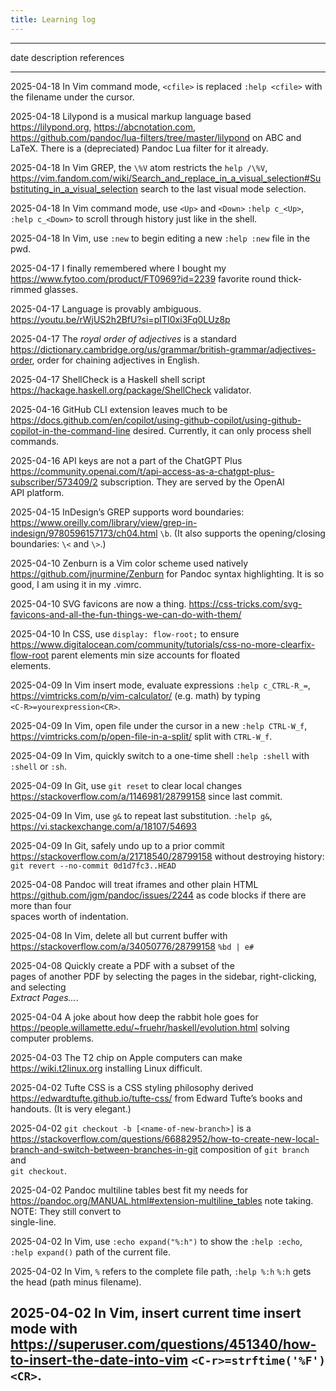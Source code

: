```yaml
---
title: Learning log
---
```


  ------------------------------------------------------------------------------------------------------------------------------------------------------------------------------
  date         description                                    references
  ------------ ---------------------------------------------- ------------------------------------------------------------------------------------------------------------------
  2025-04-18   In Vim command mode, `<cfile>` is replaced     `:help <cfile>`
               with the filename under the cursor.

  2025-04-18   Lilypond is a musical markup language based    <https://lilypond.org>, <https://abcnotation.com>, <https://github.com/pandoc/lua-filters/tree/master/lilypond>
               on ABC and LaTeX. There is a (depreciated) 
               Pandoc Lua filter for it already.

  2025-04-18   In Vim GREP, the `\%V` atom restricts the      `help /\%V`, <https://vim.fandom.com/wiki/Search_and_replace_in_a_visual_selection#Substituting_in_a_visual_selection>
               search to the last visual mode selection.

  2025-04-18   In Vim command mode, use `<Up>` and `<Down>`   `:help c_<Up>`, `:help c_<Down>`
               to scroll through history just like in the 
               shell.

  2025-04-18   In Vim, use `:new` to begin editing a new      `:help :new` 
               file in the pwd.

  2025-04-17   I finally remembered where I bought my         <https://www.fytoo.com/product/FT0969?id=2239>
               favorite round thick-rimmed glasses.

  2025-04-17   Language is provably ambiguous.                <https://youtu.be/rWjUS2h2BfU?si=pITI0xi3Fq0LUz8p>

  2025-04-17   The *royal order of adjectives* is a standard  <https://dictionary.cambridge.org/us/grammar/british-grammar/adjectives-order>,
               order for chaining adjectives in English.

  2025-04-17   ShellCheck is a Haskell shell script           <https://hackage.haskell.org/package/ShellCheck>
               validator.                                     

  2025-04-16   GitHub CLI extension leaves much to be         <https://docs.github.com/en/copilot/using-github-copilot/using-github-copilot-in-the-command-line>
               desired. Currently, it can only process shell  
               commands.                                      

  2025-04-16   API keys are not a part of the ChatGPT Plus    <https://community.openai.com/t/api-access-as-a-chatgpt-plus-subscriber/573409/2>
               subscription. They are served by the OpenAI    
               API platform.                                  

  2025-04-15   InDesign’s GREP supports word boundaries:      <https://www.oreilly.com/library/view/grep-in-indesign/9780596157173/ch04.html>
               `\b`. (It also supports the opening/closing    
               boundaries: `\<` and `\>`.)                    

  2025-04-10   Zenburn is a Vim color scheme used natively    <https://github.com/jnurmine/Zenburn>
               for Pandoc syntax highlighting. It is so good, 
               I am using it in my .vimrc.                    

  2025-04-10   SVG favicons are now a thing.                  <https://css-tricks.com/svg-favicons-and-all-the-fun-things-we-can-do-with-them/>

  2025-04-10   In CSS, use `display: flow-root;` to ensure    <https://www.digitalocean.com/community/tutorials/css-no-more-clearfix-flow-root>
               parent elements min size accounts for floated  
               elements.                                      

  2025-04-09   In Vim insert mode, evaluate expressions       `:help c_CTRL-R_=`, <https://vimtricks.com/p/vim-calculator/>
               (e.g. math) by typing                          
               `<C-R>=yourexpression<CR>`.                    

  2025-04-09   In Vim, open file under the cursor in a new    `:help CTRL-W_f`, <https://vimtricks.com/p/open-file-in-a-split/>
               split with `CTRL-W_f`.                         

  2025-04-09   In Vim, quickly switch to a one-time shell     `:help :shell`
               with `:shell` or `:sh`.                        

  2025-04-09   In Git, use `git reset` to clear local changes <https://stackoverflow.com/a/1146981/28799158>
               since last commit.                             

  2025-04-09   In Vim, use `g&` to repeat last substitution.  `:help g&`, <https://vi.stackexchange.com/a/18107/54693>

  2025-04-09   In Git, safely undo up to a prior commit       <https://stackoverflow.com/a/21718540/28799158>
               without destroying history:                    
               `git revert --no-commit 0d1d7fc3..HEAD`        

  2025-04-08   Pandoc will treat iframes and other plain HTML <https://github.com/jgm/pandoc/issues/2244>
               as code blocks if there are more than four     
               spaces worth of indentation.                   

  2025-04-08   In Vim, delete all but current buffer with     <https://stackoverflow.com/a/34050776/28799158>
               `%bd | e#`                                     

  2025-04-08   Quickly create a PDF with a subset of the      
               pages of another PDF by selecting the pages in 
               the sidebar, right-clicking, and selecting     
               *Extract Pages…*.                              

  2025-04-04   A joke about how deep the rabbit hole goes for <https://people.willamette.edu/~fruehr/haskell/evolution.html>
               solving computer problems.                     

  2025-04-03   The T2 chip on Apple computers can make        <https://wiki.t2linux.org>
               installing Linux difficult.                    

  2025-04-02   Tufte CSS is a CSS styling philosophy derived  <https://edwardtufte.github.io/tufte-css/>
               from Edward Tufte’s books and handouts. (It is 
               very elegant.)                                 

  2025-04-02   `git checkout -b [<name-of-new-branch>]` is a  <https://stackoverflow.com/questions/66882952/how-to-create-new-local-branch-and-switch-between-branches-in-git>
               composition of `git branch` and                
               `git checkout`.                                

  2025-04-02   Pandoc multiline tables best fit my needs for  <https://pandoc.org/MANUAL.html#extension-multiline_tables>
               note taking. NOTE: They still convert to       
               single-line.                                   

  2025-04-02   In Vim, use `:echo expand("%:h")` to show the  `:help :echo`, `:help expand()`
               path of the current file.                      

  2025-04-02   In Vim, `%` refers to the complete file path,  `:help %:h`
               `%:h` gets the head (path minus filename).     

  2025-04-02   In Vim, insert current time insert mode with   <https://superuser.com/questions/451340/how-to-insert-the-date-into-vim>
               `<C-r>=strftime('%F')<CR>`.                    
  ------------------------------------------------------------------------------------------------------------------------------------------------------------------------------
